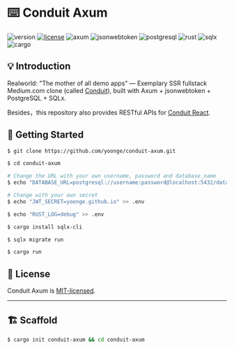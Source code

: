 # ⌨️ Conduit Axum

![version](https://img.shields.io/badge/version-0.1.0-green) [![license](https://img.shields.io/badge/license-MIT-blue)](./LICENSE) ![axum](https://img.shields.io/badge/axum-0.7.5-a21caf.svg) ![jsonwebtoken](https://img.shields.io/badge/jsonwebtoken-9.3.0-d63aff.svg) ![postgresql](https://img.shields.io/badge/postgresql-16.2-336792.svg) ![rust](https://img.shields.io/badge/rust-1.77.1-black.svg) ![sqlx](https://img.shields.io/badge/sqlx-0.7.4-orange.svg) ![cargo](https://img.shields.io/badge/cargo-1.77.1-black.svg)


## 💡 Introduction

Realworld: "The mother of all demo apps" — Exemplary SSR fullstack Medium.com clone (called [Conduit](https://github.com/yoonge/conduit-axum)), built with Axum + jsonwebtoken + PostgreSQL + SQLx.

Besides，this repository also provides RESTful APIs for [Conduit React](https://github.com/yoonge/conduit-react).


## 🔰 Getting Started

```sh
$ git clone https://github.com/yoonge/conduit-axum.git

$ cd conduit-axum

# Change the URL with your own username, password and database_name
$ echo "DATABASE_URL=postgresql://username:password@localhost:5432/database_name" > .env

# Change with your own secret
$ echo "JWT_SECRET=yoonge.github.io" >> .env

$ echo "RUST_LOG=debug" >> .env

$ cargo install sqlx-cli

$ sqlx migrate run

$ cargo run
```


<!-- ## 📁 Index -->


<!-- ## ⚡ Features -->


<!-- ## 📌 TODO -->


## 📄 License

Conduit Axum is [MIT-licensed](./LICENSE).


<!-- ## 🔗 Links -->


----


## 🏗️ Scaffold

```sh
$ cargo init conduit-axum && cd conduit-axum
```
